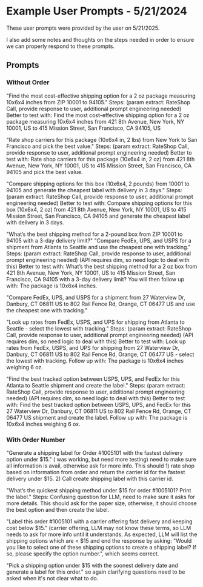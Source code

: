 # Example User Prompts - 5/21/2024
These user prompts were provided by the user on 5/21/2025.

I also add some notes and thoughts on the steps needed in order to ensure we can properly respond to these prompts.

## Prompts

### Without Order
"Find the most cost-effective shipping option for a 2 oz package measuring 10x6x4 inches from ZIP 10001 to 94105." Steps: (param extract: RateShop Call, provide response to user, additional prompt engineering needed)
Better to test with: Find the most cost-effective shipping option for a 2 oz package measuring 10x6x4 inches from 421 8th Avenue, New York, NY 10001, US to 415 Mission Street, San Francisco, CA 94105, US

"Rate shop carriers for this package (10x6x4 in, 2 lbs) from New York to San Francisco and pick the best value." Steps: (param extract: RateShop Call, provide response to user, additional prompt engineering needed)
Better to test with: Rate shop carriers for this package (10x6x4 in, 2 oz) from 421 8th Avenue, New York, NY 10001, US to 415 Mission Street, San Francisco, CA 94105 and pick the best value.

"Compare shipping options for this box (10x6x4, 2 pounds) from 10001 to 94105 and generate the cheapest label with delivery in 3 days." Steps: (param extract: RateShop Call, provide response to user, additional prompt engineering needed)
Better to test with: Compare shipping options for this box (10x6x4, 2 oz) from 421 8th Avenue, New York, NY 10001, US to 415 Mission Street, San Francisco, CA 94105 and generate the cheapest label with delivery in 3 days.

"What’s the best shipping method for a 2-pound box from ZIP 10001 to 94105 with a 3-day delivery limit?" "Compare FedEx, UPS, and USPS for a shipment from Atlanta to Seattle and use the cheapest one with tracking." Steps: (param extract: RateShop Call, provide response to user, additional prompt engineering needed) (API requires dim, so need logic to deal with this)
Better to test with: What’s the best shipping method for a 2 oz box from 421 8th Avenue, New York, NY 10001, US to 415 Mission Street, San Francisco, CA 94105 with a 3-day delivery limit?
You will then follow up with: The package is 10x6x4 inches.

"Compare FedEx, UPS, and USPS for a shipment from 27 Waterview Dr, Danbury, CT 06811 US to 802 Rail Fence Rd, Orange, CT 06477 US and use the cheapest one with tracking."

"Look up rates from FedEx, USPS, and UPS for shipping from Atlanta to Seattle - select the lowest with tracking." Steps: (param extract: RateShop Call, provide response to user, additional prompt engineering needed) (API requires dim, so need logic to deal with this)
Better to test with: Look up rates from FedEx, USPS, and UPS for shipping from 27 Waterview Dr, Danbury, CT 06811 US to 802 Rail Fence Rd, Orange, CT 06477 US - select the lowest with tracking.
Follow up with: The package is 10x6x4 inches weighing 6 oz.

"Find the best tracked option between USPS, UPS, and FedEx for this Atlanta to Seattle shipment and create the label." Steps: (param extract: RateShop Call, provide response to user, additional prompt engineering needed) (API requires dim, so need logic to deal with this)
Better to test with: Find the best tracked option between USPS, UPS, and FedEx for this 27 Waterview Dr, Danbury, CT 06811 US to 802 Rail Fence Rd, Orange, CT 06477 US shipment and create the label.
Follow up with: The package is 10x6x4 inches weighing 6 ox.

### With Order Number
"Generate a shipping label for Order #1005101 with the fastest delivery option under $15." ( was working, but need more testing) need to make sure all information is avail, otherwise ask for more info. This should 1) rate shop based on information from order and return the carrier id for the fastest delivery under $15. 2) Call create shipping label with this carrier id.

"What’s the quickest shipping method under $15 for order #1005101? Print the label." Steps: Confusing question for LLM, need to make sure it asks for more details. This should ask for the paper size, otherwise, it should choose the best option and then create the label.

"Label this order #1005101 with a carrier offering fast delivery and keeping cost below $15." (carrier offering, LLM may not know these terms, so LLM needs to ask for more info until it understands. As expected, LLM will list the shipping options which are < $15 and end the response by asking: "Would you like to select one of these shipping options to create a shipping label? If so, please specify the option number.", which seems correct.

"Pick a shipping option under $15 with the soonest delivery date and generate a label for this order." so again clarifying questions need to be asked when it's not clear what to do.



